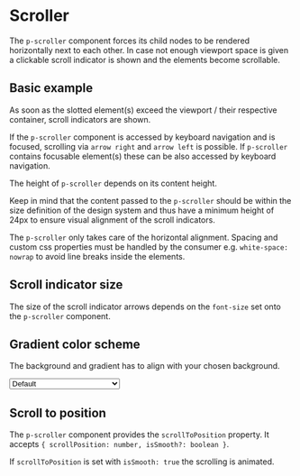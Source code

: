 # Scroller

The `p-scroller` component forces its child nodes to be rendered horizontally next to each other. In case not enough
viewport space is given a clickable scroll indicator is shown and the elements become scrollable.

<TableOfContents></TableOfContents>

## Basic example

As soon as the slotted element(s) exceed the viewport / their respective container, scroll indicators are shown.

If the `p-scroller` component is accessed by keyboard navigation and is focused, scrolling via `arrow right` and
`arrow left` is possible. If `p-scroller` contains focusable element(s) these can be also accessed by keyboard
navigation.

<Playground :markup="basicTagMarkup" :config="config"></Playground>

The height of `p-scroller` depends on its content height.

Keep in mind that the content passed to the `p-scroller` should be within the size definition of the design system and
thus have a minimum height of 24px to ensure visual alignment of the scroll indicators.

The `p-scroller` only takes care of the horizontal alignment. Spacing and custom css properties must be handled by the
consumer e.g. `white-space: nowrap` to avoid line breaks inside the elements.

<Playground :markup="basicTagDismissibleMarkup" :config="config"></Playground>

## Scroll indicator size

The size of the scroll indicator arrows depends on the `font-size` set onto the `p-scroller` component.

<Playground :markup="scrollIndicatorSize" :config="config"></Playground>

## Gradient color scheme

The background and gradient has to align with your chosen background.

<Playground :markup="gradientMarkup" :config="{ ...config, colorScheme: gradientColorScheme }">
  <select v-model="gradientColorScheme" aria-label="Select color scheme">
    <option disabled>Select gradient-color-scheme</option>
    <option value="default">Default</option>
    <option value="surface">Surface</option>
  </select>
</Playground>

## Scroll to position

The `p-scroller` component provides the `scrollToPosition` property. It accepts
`{ scrollPosition: number, isSmooth?: boolean }`.

If `scrollToPosition` is set with `isSmooth: true` the scrolling is animated.

<Playground :frameworkMarkup="codeExample" :config="{ themable: false }" :markup="frameworkExample"></Playground>

<script lang="ts">
import Vue from 'vue';
import Component from 'vue-class-component';
import { getScrollerCodeSamples } from '@porsche-design-system/shared';
  
@Component
export default class Code extends Vue {
  config = { themeable: true };

  gradientColorScheme = 'surface';
  scrollIndicatorPosition = 'top';

  codeExample = getScrollerCodeSamples();

  basicTagMarkup = `<div style="max-width: 600px">
  <p-scroller>
    <p-tag color="neutral-contrast-high">
      <button type="button">Some tag content</button>
    </p-tag>
    <p-tag color="notification-neutral">
      <button type="button">Some tag content</button>
    </p-tag>
    <p-tag color="notification-warning">
      <button type="button">Some tag content</button>
    </p-tag>
    <p-tag color="neutral-contrast-high">
      <button type="button">Some tag content</button>
    </p-tag>
    <p-tag color="notification-neutral">
      <button type="button">Some tag content</button>
    </p-tag>
    <p-tag color="notification-warning">
      <button type="button">Some tag content</button>
    </p-tag>
    <p-tag color="neutral-contrast-high">
      <button type="button">Some tag content</button>
    </p-tag>
    <p-tag color="notification-neutral">
      <button type="button">Some tag content</button>
    </p-tag>
  </p-scroller>
</div>`;

  basicTagDismissibleMarkup = `<div style="max-width: 600px">
  <p-scroller style="white-space: nowrap">
    <p-tag-dismissible>Some tag content</p-tag-dismissible>
    <p-tag-dismissible>Some tag content</p-tag-dismissible>
    <p-tag-dismissible>Some tag content</p-tag-dismissible>
    <p-tag-dismissible>Some tag content</p-tag-dismissible>
    <p-tag-dismissible>Some tag content</p-tag-dismissible>
  </p-scroller>
</div>`;

  scrollIndicatorSize = `<div style="max-width: 600px">
  <p-scroller style="font-size: 24px; white-space: nowrap">
    <p-tag-dismissible>Some tag content</p-tag-dismissible>
    <p-tag-dismissible>Some tag content</p-tag-dismissible>
    <p-tag-dismissible>Some tag content</p-tag-dismissible>
    <p-tag-dismissible>Some tag content</p-tag-dismissible>
    <p-tag-dismissible>Some tag content</p-tag-dismissible>
    <p-tag-dismissible>Some tag content</p-tag-dismissible>
    <p-tag-dismissible>Some tag content</p-tag-dismissible>
    <p-tag-dismissible>Some tag content</p-tag-dismissible>
  </p-scroller>
</div>`;

  get gradientMarkup() {
    return `<div style="max-width: 600px">
  <p-scroller gradient-color-scheme="${this.gradientColorScheme}" style="white-space: nowrap">
    <p-tag color="neutral-contrast-high">
      <button type="button">Some tag content</button>
    </p-tag>
    <p-tag color="notification-neutral">
      <button type="button">Some tag content</button>
    </p-tag>
    <p-tag color="notification-warning">
      <button type="button">Some tag content</button>
    </p-tag>
    <p-tag color="neutral-contrast-high">
      <button type="button">Some tag content</button>
    </p-tag>
    <p-tag color="notification-neutral">
      <button type="button">Some tag content</button>
    </p-tag>
    <p-tag color="notification-warning">
      <button type="button">Some tag content</button>
    </p-tag>
    <p-tag color="neutral-contrast-high">
      <button type="button">Some tag content</button>
    </p-tag>
    <p-tag color="notification-neutral">
      <button type="button">Some tag content</button>
    </p-tag>
  </p-scroller>
</div>`;
  }

  frameworkExample = `<button id="start">Scroll to start</button>
<button id="middle">Scroll to middle</button>
<button id="end">Scroll to end</button>

<div style="max-width: 400px">
  <p-scroller class="scroller" scroll-to-position="{scrollPosition: 220}" style="white-space: nowrap">
    <p-tag-dismissible>START - some tag content</p-tag-dismissible>
    <p-tag-dismissible>MIDDLE - some tag content</p-tag-dismissible>
    <p-tag-dismissible>END - some tag content</p-tag-dismissible>
  </p-scroller>
</div>`;
 
  mounted() {
    /* initially update accordion with open attribute in playground */
    this.registerEvents();
  
    /* theme switch needs to register event listeners again */
    const themeTabs = this.$el.querySelectorAll('.playground > p-tabs-bar');
    themeTabs.forEach(tab => tab.addEventListener('tabChange', () => {
      this.registerEvents();
    }));
  }
  
  updated(){
    this.registerEvents();
  }
  
  registerEvents() {
    const scroller = document.querySelector('.scroller');

    const scrollToStart = document.querySelector('#start');
    scrollToStart.addEventListener('click', () => {
      scroller.scrollToPosition = {scrollPosition: 0, isSmooth: true};
    });
  
    const scrollToMiddle = document.querySelector('#middle');
    scrollToMiddle.addEventListener('click',  () => {
      scroller.scrollToPosition = {scrollPosition: 220, isSmooth: true};
    });
  
    const scrollToEnd = document.querySelector('#end');
    scrollToEnd.addEventListener('click',  () => {
      scroller.scrollToPosition = {scrollPosition: 720, isSmooth: true};
    });
  }
}

</script>

<style lang="scss">
  p-scroller > * {
    &:not(:last-child) {
      margin-right: 1rem;
    }
  }

  .demo > button {
    margin: 0 1rem 1rem 0;
  }
</style>
